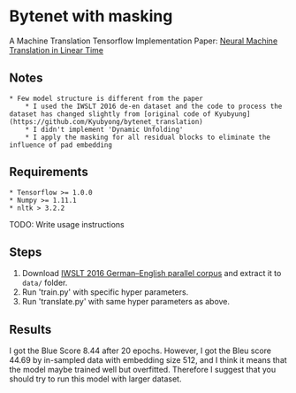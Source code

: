 # Bytenet with masking

A Machine Translation Tensorflow Implementation
Paper: [Neural Machine Translation in Linear Time](https://arxiv.org/abs/1610.10099)

## Notes
    * Few model structure is different from the paper
        * I used the IWSLT 2016 de-en dataset and the code to process the dataset has changed slightly from [original code of Kyubyung](https://github.com/Kyubyong/bytenet_translation)
        * I didn't implement 'Dynamic Unfolding'
        * I apply the masking for all residual blocks to eliminate the influence of pad embedding

## Requirements

    * Tensorflow >= 1.0.0
    * Numpy >= 1.11.1
    * nltk > 3.2.2

TODO: Write usage instructions

## Steps

1. Download [IWSLT 2016 German–English parallel corpus](https://wit3.fbk.eu/download.php?release=2016-01&type=texts&slang=de&tlang=en) and extract it to `data/` folder.
2. Run 'train.py' with specific hyper parameters.
3. Run 'translate.py' with same hyper parameters as above.

## Results
I got the Blue Score 8.44 after 20 epochs. However, I got the Bleu score 44.69 by in-sampled data with embedding size 512, and I think it means that the model maybe trained well but overfitted. Therefore I suggest that you should try to run this model with larger dataset.